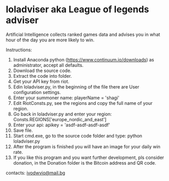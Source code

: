 # loladviser aka League of legends adviser

Artificial Intelligence collects ranked games data and advises you in what hour of the day you are more likely to win.

Instructions:
1. Install Anaconda python (https://www.continuum.io/downloads) as administrator, accept all defaults.
2. Download the source code.
3. Extract the code into folder.
4. Get your API key from riot.
5. Edin loladviser.py, in the beginning of the file there are User configuration settings.
6. Enter your summoner name: playerName = 'shagi'
7. Edit RiotConsts.py, see the regions and copy the full name of your region.
8. Go back in loladviser.py and enter your region: Consts.REGIONS['europe_nordic_and_east']
9. Enter your api: apikey = 'asdf-asdf-asdf-asdf'
10. Save file.
11. Start cmd.exe, go to the source code folder and type: python loladviser.py
12. After the program is finished you will have an image for your daily win rate.
13. If you like this program and you want further development,
pls consider donation, in the Donation folder is the Bitcoin
address and QR code.

contacts: ivodwvio@mail.bg
